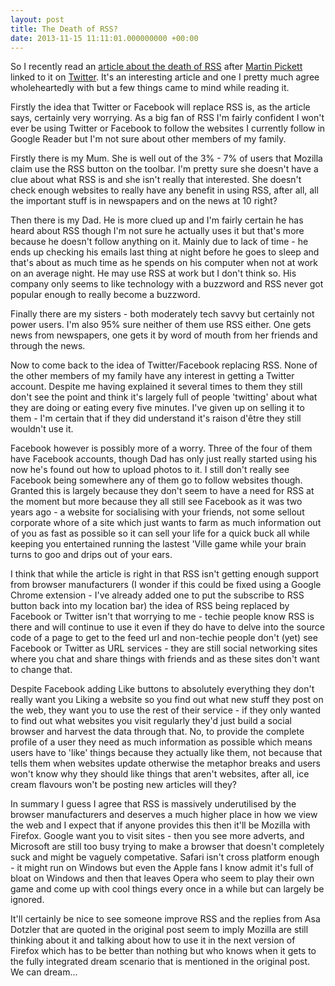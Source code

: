 ```yaml
---
layout: post
title: The Death of RSS?
date: 2013-11-15 11:11:01.000000000 +00:00
---
```

So I recently read an [article about the death of RSS](http://camendesign.com/blog/rss_is_dying "RSS Is [Being Ignored], and You Should Be Very Worried") after [Martin Pickett](http://twitter.com/martinpickett) linked to it on [Twitter](http://twitter.com). It's an interesting article and one I pretty much agree wholeheartedly with but a few things came to mind while reading it.

Firstly the idea that Twitter or Facebook will replace RSS is, as the article says, certainly very worrying. As a big fan of RSS I'm fairly confident I won't ever be using Twitter or Facebook to follow the websites I currently follow in Google Reader but I'm not sure about other members of my family.

Firstly there is my Mum. She is well out of the 3% - 7% of users that Mozilla claim use the RSS button on the toolbar. I'm pretty sure she doesn't have a clue about what RSS is and she isn't really that interested. She doesn't check enough websites to really have any benefit in using RSS, after all, all the important stuff is in newspapers and on the news at 10 right?

Then there is my Dad. He is more clued up and I'm fairly certain he has heard about RSS though I'm not sure he actually uses it but that's more because he doesn't follow anything on it. Mainly due to lack of time - he ends up checking his emails last thing at night before he goes to sleep and that's about as much time as he spends on his computer when not at work on an average night. He may use RSS at work but I don't think so. His company only seems to like technology with a buzzword and RSS never got popular enough to really become a buzzword.

Finally there are my sisters - both moderately tech savvy but certainly not power users. I'm also 95% sure neither of them use RSS either. One gets news from newspapers, one gets it by word of mouth from her friends and through the news.

Now to come back to the idea of Twitter/Facebook replacing RSS. None of the other members of my family have any interest in getting a Twitter account. Despite me having explained it several times to them they still don't see the point and think it's largely full of people 'twitting' about what they are doing or eating every five minutes. I've given up on selling it to them - I'm certain that if they did understand it's raison d'être they still wouldn't use it.

Facebook however is possibly more of a worry. Three of the four of them have Facebook accounts, though Dad has only just really started using his now he's found out how to upload photos to it. I still don't really see Facebook being somewhere any of them go to follow websites though. Granted this is largely because they don't seem to have a need for RSS at the moment but more because they all still see Facebook as it was two years ago - a website for socialising with your friends, not some sellout corporate whore of a site which just wants to farm as much information out of you as fast as possible so it can sell your life for a quick buck all while keeping you entertained running the lastest 'Ville game while your brain turns to goo and drips out of your ears.

I think that while the article is right in that RSS isn't getting enough support from browser manufacturers (I wonder if this could be fixed using a Google Chrome extension - I've already added one to put the subscribe to RSS button back into my location bar) the idea of RSS being replaced by Facebook or Twitter isn't that worrying to me - techie people know RSS is there and will continue to use it even if they do have to delve into the source code of a page to get to the feed url and non-techie people don't (yet) see Facebook or Twitter as URL services - they are still social networking sites where you chat and share things with friends and as these sites don't want to change that.

Despite Facebook adding Like buttons to absolutely everything they don't really want you Liking a website so you find out what new stuff they post on the web, they want you to use the rest of their service - if they only wanted to find out what websites you visit regularly they'd just build a social browser and harvest the data through that. No, to provide the complete profile of a user they need as much information as possible which means users have to 'like' things because they actually like them, not because that tells them when websites update otherwise the metaphor breaks and users won't know why they should like things that aren't websites, after all, ice cream flavours won't be posting new articles will they?

In summary I guess I agree that RSS is massively underutilised by the browser manufacturers and deserves a much higher place in how we view the web and I expect that if anyone provides this then it'll be Mozilla with Firefox. Google want you to visit sites - then you see more adverts, and Microsoft are still too busy trying to make a browser that doesn't completely suck and might be vaguely competative. Safari isn't cross platform enough - it might run on Windows but even the Apple fans I know admit it's full of bloat on Windows and then that leaves Opera who seem to play their own game and come up with cool things every once in a while but can largely be ignored.

It'll certainly be nice to see someone improve RSS and the replies from Asa Dotzler that are quoted in the original post seem to imply Mozilla are still thinking about it and talking about how to use it in the next version of Firefox which has to be better than nothing but who knows when it gets to the fully integrated dream scenario that is mentioned in the original post. We can dream...
